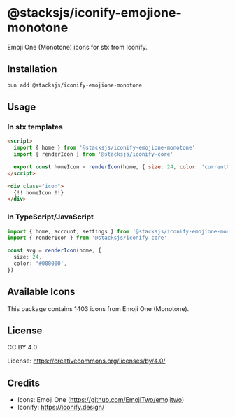 # @stacksjs/iconify-emojione-monotone

Emoji One (Monotone) icons for stx from Iconify.

## Installation

```bash
bun add @stacksjs/iconify-emojione-monotone
```

## Usage

### In stx templates

```html
<script>
  import { home } from '@stacksjs/iconify-emojione-monotone'
  import { renderIcon } from '@stacksjs/iconify-core'

  export const homeIcon = renderIcon(home, { size: 24, color: 'currentColor' })
</script>

<div class="icon">
  {!! homeIcon !!}
</div>
```

### In TypeScript/JavaScript

```typescript
import { home, account, settings } from '@stacksjs/iconify-emojione-monotone'
import { renderIcon } from '@stacksjs/iconify-core'

const svg = renderIcon(home, {
  size: 24,
  color: '#000000',
})
```

## Available Icons

This package contains 1403 icons from Emoji One (Monotone).

## License

CC BY 4.0

License: https://creativecommons.org/licenses/by/4.0/

## Credits

- Icons: Emoji One (https://github.com/EmojiTwo/emojitwo)
- Iconify: https://iconify.design/
